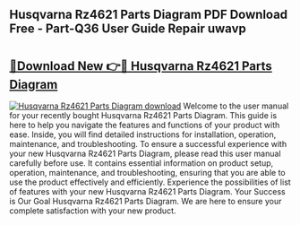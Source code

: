 ## Husqvarna Rz4621 Parts Diagram PDF Download Free - Part-Q36 User Guide Repair uwavp

# <h2><a href="http://dfqiz1c.blite.top/?on=Husqvarna+Rz4621+Parts+Diagram">🔗Download New 👉🔴 Husqvarna Rz4621 Parts Diagram</a></h2>

[![Husqvarna Rz4621 Parts Diagram download](https://i.imgur.com/lujVjoI.png)](http://dfqiz1c.blite.top/?on=Husqvarna+Rz4621+Parts+Diagram)
Welcome to the user manual for your recently bought Husqvarna Rz4621 Parts Diagram. This guide is here to help you navigate the features and functions of your product with ease. Inside, you will find detailed instructions for installation, operation, maintenance, and troubleshooting. To ensure a successful experience with your new Husqvarna Rz4621 Parts Diagram, please read this user manual carefully before use. It contains essential information on product setup, operation, maintenance, and troubleshooting, ensuring that you are able to use the product effectively and efficiently. Experience the possibilities of list of features with your new Husqvarna Rz4621 Parts Diagram. Your Success is Our Goal Husqvarna Rz4621 Parts Diagram. We are here to ensure your complete satisfaction with your new product.
